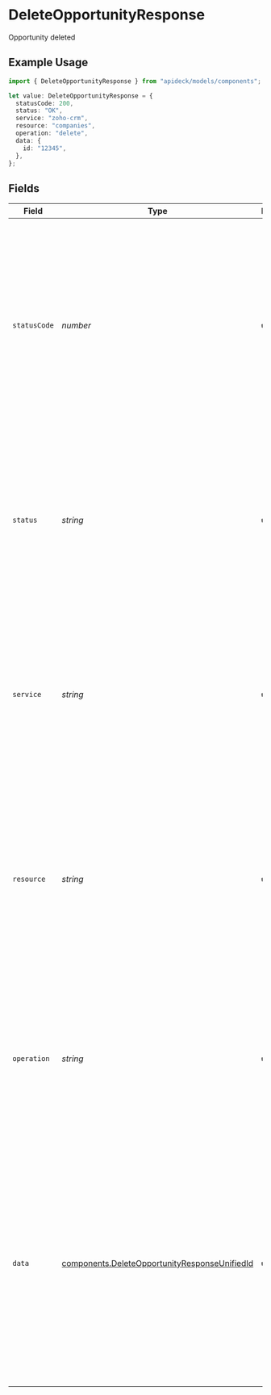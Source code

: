 # DeleteOpportunityResponse

Opportunity deleted

## Example Usage

```typescript
import { DeleteOpportunityResponse } from "apideck/models/components";

let value: DeleteOpportunityResponse = {
  statusCode: 200,
  status: "OK",
  service: "zoho-crm",
  resource: "companies",
  operation: "delete",
  data: {
    id: "12345",
  },
};
```

## Fields

| Field                                                                                                                                                                                                                                                                                                   | Type                                                                                                                                                                                                                                                                                                    | Required                                                                                                                                                                                                                                                                                                | Description                                                                                                                                                                                                                                                                                             | Example                                                                                                                                                                                                                                                                                                 |
| ------------------------------------------------------------------------------------------------------------------------------------------------------------------------------------------------------------------------------------------------------------------------------------------------------- | ------------------------------------------------------------------------------------------------------------------------------------------------------------------------------------------------------------------------------------------------------------------------------------------------------- | ------------------------------------------------------------------------------------------------------------------------------------------------------------------------------------------------------------------------------------------------------------------------------------------------------- | ------------------------------------------------------------------------------------------------------------------------------------------------------------------------------------------------------------------------------------------------------------------------------------------------------- | ------------------------------------------------------------------------------------------------------------------------------------------------------------------------------------------------------------------------------------------------------------------------------------------------------- |
| `statusCode`                                                                                                                                                                                                                                                                                            | *number*                                                                                                                                                                                                                                                                                                | :heavy_check_mark:                                                                                                                                                                                                                                                                                      | The HTTP response status code indicating the result of the delete operation. A status code of 200 confirms that the opportunity record was successfully deleted. This integer value is crucial for error handling and validation of the operation's success.                                            | 200                                                                                                                                                                                                                                                                                                     |
| `status`                                                                                                                                                                                                                                                                                                | *string*                                                                                                                                                                                                                                                                                                | :heavy_check_mark:                                                                                                                                                                                                                                                                                      | A brief textual representation of the HTTP response status. Typically, this will be 'OK' for a successful delete operation, providing a human-readable confirmation of the action performed.                                                                                                            | OK                                                                                                                                                                                                                                                                                                      |
| `service`                                                                                                                                                                                                                                                                                               | *string*                                                                                                                                                                                                                                                                                                | :heavy_check_mark:                                                                                                                                                                                                                                                                                      | The Apideck ID of the service provider that processed the delete request. This string helps identify which service handled the operation, especially useful in environments with multiple integrations.                                                                                                 | zoho-crm                                                                                                                                                                                                                                                                                                |
| `resource`                                                                                                                                                                                                                                                                                              | *string*                                                                                                                                                                                                                                                                                                | :heavy_check_mark:                                                                                                                                                                                                                                                                                      | The name of the Unified API resource that was targeted by the delete operation. This string confirms the type of resource affected, ensuring developers understand the context of the deletion within the API ecosystem.                                                                                | companies                                                                                                                                                                                                                                                                                               |
| `operation`                                                                                                                                                                                                                                                                                             | *string*                                                                                                                                                                                                                                                                                                | :heavy_check_mark:                                                                                                                                                                                                                                                                                      | The specific operation performed, in this case, 'delete'. This string provides clarity on the action executed, helping developers track and log API interactions accurately.                                                                                                                            | delete                                                                                                                                                                                                                                                                                                  |
| `data`                                                                                                                                                                                                                                                                                                  | [components.DeleteOpportunityResponseUnifiedId](../../models/components/deleteopportunityresponseunifiedid.md)                                                                                                                                                                                          | :heavy_check_mark:                                                                                                                                                                                                                                                                                      | This object encapsulates the details of the operation performed, specifically indicating the resource that was deleted. It serves as a confirmation that the delete request was processed successfully. The object structure is typically empty for delete operations, aligning with RESTful practices. |                                                                                                                                                                                                                                                                                                         |